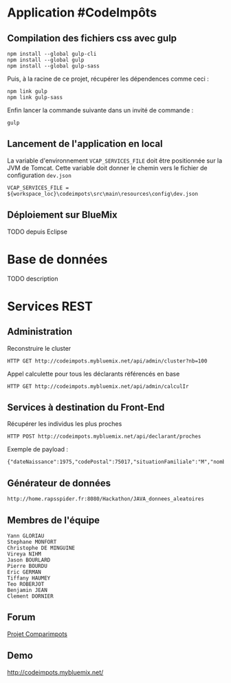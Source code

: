 # Application #CodeImpôts

## Compilation des fichiers css avec gulp

	npm install --global gulp-cli
	npm install --global gulp
	npm install --global gulp-sass

Puis, à la racine de ce projet, récupérer les dépendences comme ceci :
	
	npm link gulp
	npm link gulp-sass

Enfin lancer la commande suivante dans un invité de commande :

	gulp

## Lancement de l'application en local

La variable d'environnement `VCAP_SERVICES_FILE` doit être positionnée sur la JVM de Tomcat. Cette variable doit donner le chemin vers le fichier de configuration `dev.json` 

	VCAP_SERVICES_FILE = ${workspace_loc}\codeimpots\src\main\resources\config\dev.json

## Déploiement sur BlueMix

TODO depuis Eclipse 

# Base de données

TODO description

# Services REST

## Administration

Reconstruire le cluster

	HTTP GET http://codeimpots.mybluemix.net/api/admin/cluster?nb=100

Appel calculette pour tous les déclarants référencés en base

	HTTP GET http://codeimpots.mybluemix.net/api/admin/calculIr


## Services à destination du Front-End

Récupérer les individus les plus proches

	HTTP POST http://codeimpots.mybluemix.net/api/declarant/proches

Exemple de payload :

	{"dateNaissance":1975,"codePostal":75017,"situationFamiliale":"M","nombreEnfants":"3","salaires":"15000"}

## Générateur de données

	http://home.rapsspider.fr:8080/Hackathon/JAVA_donnees_aleatoires

## Membres de l'équipe

	Yann GLORIAU
	Stephane MONFORT
	Christophe DE MINGUINE
	Vireya NIHM
	Jason BOURLARD
	Pierre BOURDU
	Eric GERMAN
	Tiffany HAUMEY
	Teo ROBERJOT
	Benjamin JEAN
	Clement DORNIER
	
## Forum

[Projet Comparimpots](https://forum.openfisca.fr/t/projet-comparimpots/134)

## Demo

http://codeimpots.mybluemix.net/